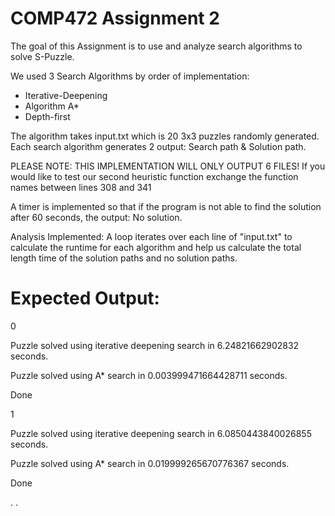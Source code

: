 # COMP472 Assignment 2

The goal of this Assignment is to use and analyze search algorithms to solve S-Puzzle.

We used 3 Search Algorithms by order of implementation:

- Iterative-Deepening
- Algorithm A*
- Depth-first

The algorithm takes input.txt which is 20 3x3 puzzles randomly generated.
Each search algorithm generates 2 output: Search path & Solution path.

PLEASE NOTE: THIS IMPLEMENTATION WILL ONLY OUTPUT 6 FILES!
If you would like to test our second heuristic function exchange the function names between lines 308 and 341

A timer is implemented so that if the program is not able to find the solution after 60 seconds, the output: No solution.

Analysis Implemented: A loop iterates over each line of "input.txt" to calculate the runtime for each algorithm and help us calculate the total length time 
of the solution paths and no solution paths.

# Expected Output:
0

Puzzle solved using iterative deepening search in 6.24821662902832 seconds.

Puzzle solved using A* search in 0.003999471664428711 seconds.

Done

1

Puzzle solved using iterative deepening search in 6.0850443840026855 seconds.

Puzzle solved using A* search in 0.019999265670776367 seconds.

Done

. 
.

